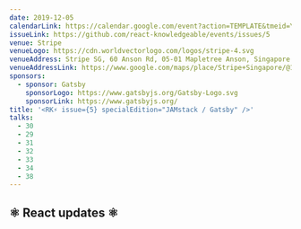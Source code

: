 ```yaml
---
date: 2019-12-05
calendarLink: https://calendar.google.com/event?action=TEMPLATE&tmeid=YjlpbGwzcWI3Z2llbXY4cmdlOWIyMHZtdjAgaDBhZDI1Y3JoOTRtb2hxOTJoMGZ2dG4zY2dAZw&tmsrc=h0ad25crh94mohq92h0fvtn3cg%40group.calendar.google.com
issueLink: https://github.com/react-knowledgeable/events/issues/5
venue: Stripe
venueLogo: https://cdn.worldvectorlogo.com/logos/stripe-4.svg
venueAddress: Stripe SG, 60 Anson Rd, 05-01 Mapletree Anson, Singapore 079914
venueAddressLink: https://www.google.com/maps/place/Stripe+Singapore/@1.274935,103.8431229,17z/data=!3m1!4b1!4m5!3m4!1s0x31da1913a4dcc0ff:0x984d01363a72b9a7!8m2!3d1.274935!4d103.8453116
sponsors:
  - sponsor: Gatsby
    sponsorLogo: https://www.gatsbyjs.org/Gatsby-Logo.svg
    sponsorLink: https://www.gatsbyjs.org/
title: '<RK⚡️ issue={5} specialEdition="JAMstack / Gatsby" />'
talks: 
  - 30
  - 29
  - 31
  - 32
  - 33
  - 34
  - 38
---
```


## ⚛️ React updates ⚛️
